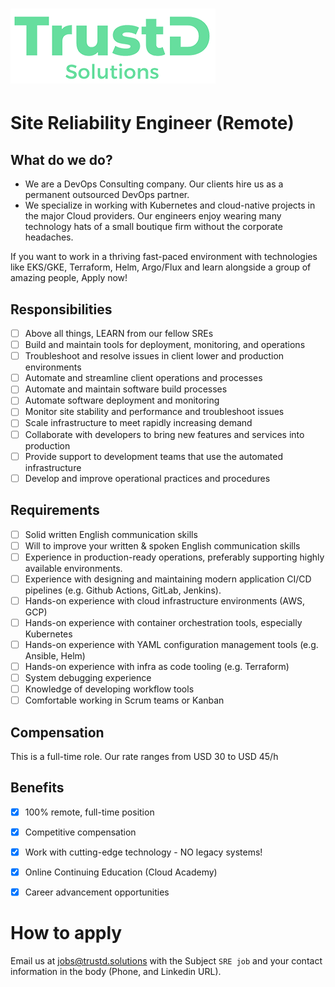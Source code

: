 # ![TrustD.Solutions](../images/logo-no-bg.png)

# Site Reliability Engineer (Remote)

## What do we do?
- We are a DevOps Consulting company. Our clients hire us as a permanent outsourced DevOps partner.
- We specialize in working with Kubernetes and cloud-native projects in the major Cloud providers. Our engineers enjoy wearing many technology hats of a small boutique firm without the corporate headaches.

If you want to work in a thriving fast-paced environment with technologies like EKS/GKE, Terraform, Helm, Argo/Flux and learn alongside a group of amazing people, Apply now!

## Responsibilities
- [ ] Above all things, LEARN from our fellow SREs
- [ ] Build and maintain tools for deployment, monitoring, and operations
- [ ] Troubleshoot and resolve issues in client lower and production environments
- [ ] Automate and streamline client operations and processes
- [ ] Automate and maintain software build processes
- [ ] Automate software deployment and monitoring
- [ ] Monitor site stability and performance and troubleshoot issues
- [ ] Scale infrastructure to meet rapidly increasing demand
- [ ] Collaborate with developers to bring new features and services into production
- [ ] Provide support to development teams that use the automated infrastructure
- [ ] Develop and improve operational practices and procedures

## Requirements
- [ ] Solid written English communication skills
- [ ] Will to improve your written & spoken English communication skills
- [ ] Experience in production-ready operations, preferably supporting highly available environments.
- [ ] Experience with designing and maintaining modern application CI/CD pipelines (e.g. Github Actions, GitLab, Jenkins).
- [ ] Hands-on experience with cloud infrastructure environments (AWS, GCP)
- [ ] Hands-on experience with container orchestration tools, especially Kubernetes
- [ ] Hands-on experience with YAML configuration management tools (e.g. Ansible, Helm)
- [ ] Hands-on experience with infra as code tooling (e.g. Terraform) 
- [ ] System debugging experience
- [ ] Knowledge of developing workflow tools
- [ ] Comfortable working in Scrum teams or Kanban

## Compensation
This is a full-time role. Our rate ranges from USD 30 to USD 45/h

## Benefits
- [x] 100% remote, full-time position
- [x] Competitive compensation
- [x] Work with cutting-edge technology - NO legacy systems!
- [x] Online Continuing Education (Cloud Academy)
- [x] Career advancement opportunities


# How to apply
Email us at jobs@trustd.solutions with the Subject `SRE job` and your contact information in the body (Phone, and Linkedin URL).
